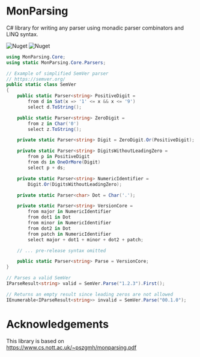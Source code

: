 # MonParsing
C# library for writing any parser using monadic parser combinators and LINQ syntax.

![Nuget](https://img.shields.io/nuget/v/MonParsing?link=https%3A%2F%2Fwww.nuget.org%2Fpackages%2FMonParsing)
![Nuget](https://img.shields.io/nuget/dt/MonParsing?link=https%3A%2F%2Fwww.nuget.org%2Fpackages%2FMonParsing)

```csharp
using MonParsing.Core;
using static MonParsing.Core.Parsers;

// Example of simplified SemVer parser
// https://semver.org/
public static class SemVer
{
    public static Parser<string> PositiveDigit =
        from d in Sat(x => '1' <= x && x <= '9')
        select d.ToString();

    public static Parser<string> ZeroDigit = 
        from z in Char('0') 
        select z.ToString();

    private static Parser<string> Digit = ZeroDigit.Or(PositiveDigit);

    private static Parser<string> DigitsWithoutLeadingZero =
        from p in PositiveDigit
        from ds in OneOrMore(Digit)
        select p + ds;

    private static Parser<string> NumericIdentifier = 
        Digit.Or(DigitsWithoutLeadingZero);

    private static Parser<char> Dot = Char('.');

    private static Parser<string> VersionCore =
        from major in NumericIdentifier
        from dot1 in Dot
        from minor in NumericIdentifier
        from dot2 in Dot
        from patch in NumericIdentifier
        select major + dot1 + minor + dot2 + patch;

    // ... pre-release syntax omitted

    public static Parser<string> Parse = VersionCore;
}

// Parses a valid SemVer
IParseResult<string> valid = SemVer.Parse("1.2.3").First(); 

// Returns an empty result since leading zeros are not allowed
IEnumerable<IParseResult<string>> invalid = SemVer.Parse("00.1.0"); 
```

# Acknowledgements
This library is based on https://www.cs.nott.ac.uk/~pszgmh/monparsing.pdf
